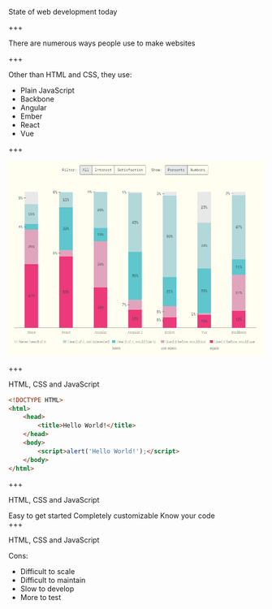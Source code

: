 State of web development today

+++

There are numerous ways people use to make websites

+++

Other than HTML and CSS, they use:

- Plain JavaScript <!-- .element: class="fragment" -->
- Backbone <!-- .element: class="fragment" -->
- Angular <!-- .element: class="fragment" -->
- Ember <!-- .element: class="fragment" -->
- React <!-- .element: class="fragment" -->
- Vue <!-- .element: class="fragment" -->

+++

<img
	class="center-image"
	src="assets/img/frameworks-market-share.png"
	alt="Frontend Frameworks Market Share"/>

+++

HTML, CSS and JavaScript

````html
<!DOCTYPE HTML>
<html>
	<head>
		<title>Hello World!</title>
	</head>
	<body>
		<script>alert('Hello World!');</script>
	</body>
</html>
````

+++

HTML, CSS and JavaScript

<div class="align-points">
	<span class="fragment">
		<i class="fa fa-check"></i> Easy to get started
	</span>
	<span class="fragment">
		<i class="fa fa-check"></i> Completely customizable
	</span>
	<span
		<i class="fa fa-check"></i> Know your code
	</span>
</div>
+++

HTML, CSS and JavaScript

Cons:

- Difficult to scale <!-- .element: class="fragment" -->
- Difficult to maintain <!-- .element: class="fragment" -->
- Slow to develop <!-- .element: class="fragment" -->
- More to test <!-- .element: class="fragment" -->
